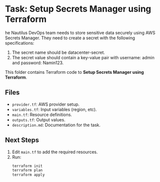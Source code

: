 # Task: Setup Secrets Manager using Terraform

he Nautilus DevOps team needs to store sensitive data securely using AWS Secrets Manager.
They need to create a secret with the following specifications:

1) The secret name should be datacenter-secret.
2) The secret value should contain a key-value pair with username: admin and password: Namin123.

This folder contains Terraform code to **Setup Secrets Manager using Terraform**.

## Files
- `provider.tf`: AWS provider setup.
- `variables.tf`: Input variables (region, etc).
- `main.tf`: Resource definitions.
- `outputs.tf`: Output values.
- `description.md`: Documentation for the task.

## Next Steps
1. Edit `main.tf` to add the required resources.
2. Run:
   ```bash
   terraform init
   terraform plan
   terraform apply
   ```
